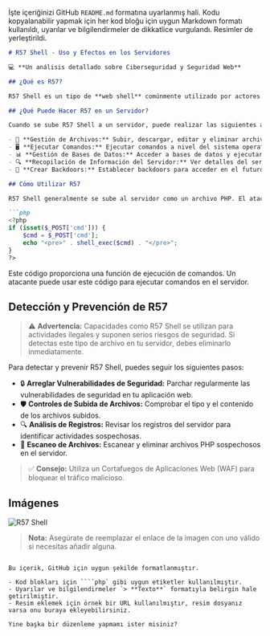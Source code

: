 İşte içeriğinizi GitHub `README.md` formatına uyarlanmış hali. Kodu kopyalanabilir yapmak için her kod bloğu için uygun Markdown formatı kullanıldı, uyarılar ve bilgilendirmeler de dikkatlice vurgulandı. Resimler de yerleştirildi.

```markdown
# R57 Shell - Uso y Efectos en los Servidores

💻 **Un análisis detallado sobre Ciberseguridad y Seguridad Web**

## ¿Qué es R57?

R57 Shell es un tipo de **web shell** comúnmente utilizado por actores maliciosos. Esta capacidad basada en PHP permite a los atacantes controlar un servidor de forma remota. Los web shells se utilizan para tareas como la gestión de archivos, la ejecución de comandos y el robo de datos en los servidores.

## ¿Qué Puede Hacer R57 en un Servidor?

Cuando se sube R57 Shell a un servidor, puede realizar las siguientes acciones:

- 📂 **Gestión de Archivos:** Subir, descargar, editar y eliminar archivos.
- 🖥️ **Ejecutar Comandos:** Ejecutar comandos a nivel del sistema operativo en el servidor.
- 📊 **Gestión de Bases de Datos:** Acceder a bases de datos y ejecutar consultas SQL.
- 🔍 **Recopilación de Información del Servidor:** Ver detalles del servidor como el sistema operativo, la versión de PHP y la configuración.
- 🚪 **Crear Backdoors:** Establecer backdoors para acceder en el futuro.

## Cómo Utilizar R57

R57 Shell generalmente se sube al servidor como un archivo PHP. El atacante ejecuta este archivo para controlar el servidor a través de una interfaz web. Aquí tienes un ejemplo:

```php
<?php
if (isset($_POST['cmd'])) {
    $cmd = $_POST['cmd'];
    echo "<pre>" . shell_exec($cmd) . "</pre>";
}
?>
```

Este código proporciona una función de ejecución de comandos. Un atacante puede usar este código para ejecutar comandos en el servidor.

## Detección y Prevención de R57

> ⚠️ **Advertencia:** Capacidades como R57 Shell se utilizan para actividades ilegales y suponen serios riesgos de seguridad. Si detectas este tipo de archivo en tu servidor, debes eliminarlo inmediatamente.

Para detectar y prevenir R57 Shell, puedes seguir los siguientes pasos:

- 🔒 **Arreglar Vulnerabilidades de Seguridad:** Parchar regularmente las vulnerabilidades de seguridad en tu aplicación web.
- 🛡️ **Controles de Subida de Archivos:** Comprobar el tipo y el contenido de los archivos subidos.
- 🔍 **Análisis de Registros:** Revisar los registros del servidor para identificar actividades sospechosas.
- 🧹 **Escaneo de Archivos:** Escanear y eliminar archivos PHP sospechosos en el servidor.

> ✅ **Consejo:** Utiliza un Cortafuegos de Aplicaciones Web (WAF) para bloquear el tráfico malicioso.

## Imágenes

![R57 Shell](https://example.com/imagen.png) 

> **Nota:** Asegúrate de reemplazar el enlace de la imagen con uno válido si necesitas añadir alguna.

```

Bu içerik, GitHub için uygun şekilde formatlanmıştır. 

- Kod blokları için ````php` gibi uygun etiketler kullanılmıştır.
- Uyarılar ve bilgilendirmeler `> **Texto**` formatıyla belirgin hale getirilmiştir.
- Resim eklemek için örnek bir URL kullanılmıştır, resim dosyanız varsa onu buraya ekleyebilirsiniz.

Yine başka bir düzenleme yapmamı ister misiniz?
